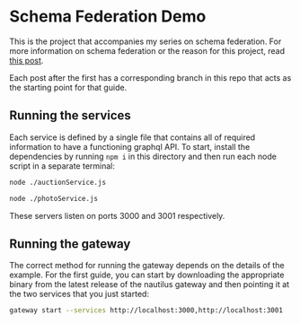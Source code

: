 # Schema Federation Demo

This is the project that accompanies my series on schema federation. For more information on schema federation or
the reason for this project, read [this post]().

Each post after the first has a corresponding branch in this repo that acts as the starting point for that guide.

## Running the services

Each service is defined by a single file that contains all of required information to have a functioning graphql API.
To start, install the dependencies by running `npm i` in this directory and then run each node script in a separate terminal:

```bash
node ./auctionService.js
```

```bash
node ./photoService.js
```

These servers listen on ports 3000 and 3001 respectively.

## Running the gateway

The correct method for running the gateway depends on the details of the example. For the first guide, you can
start by downloading the appropriate binary from the latest release of the nautilus gateway and then pointing it
at the two services that you just started:

```bash
gateway start --services http://localhost:3000,http://localhost:3001
```
